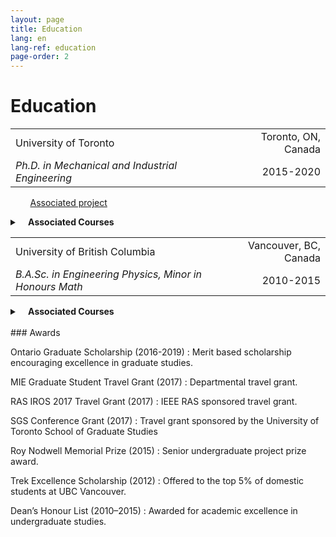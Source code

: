 ```yaml
---
layout: page
title: Education
lang: en
lang-ref: education
page-order: 2
---
```


# Education

| | | 
|:---|---:| 
|University of Toronto| Toronto, ON, Canada| 
|*Ph.D. in Mechanical and Industrial Engineering* | 2015-2020|

&nbsp;&nbsp;&nbsp;&nbsp;&nbsp;&nbsp;&nbsp;&nbsp;[Associated project](../AutonomousWiSAR)
<details>
<summary><strong>&nbsp;&nbsp;&nbsp;&nbsp;Associated Courses</strong></summary>
<ul>
<li>CSC2515H - Introduction to Machine Learning</li>
<li>MIE1070H - Intelligent Robots for Society</li>
<li>APS1005H - Operations Research for Engineering Management</li>
<li>MIE1718H - Computer Integrated Manufacturing</li>
<li>MIE1621H - Non-Linear Optimization</li>
<li>MIE1613H - Stochastic Simulation</li>
</ul>
</details>


| | | 
|:---|---:| 
|University of British Columbia| Vancouver, BC, Canada| 
|*B.A.Sc. in Engineering Physics, Minor in Honours Math* | 2010-2015|

<details>
<summary><strong>&nbsp;&nbsp;&nbsp;&nbsp;Associated Courses</strong></summary>

<details>
<summary>Mathematics</summary>
<ul>
<li>MATH 405 - Numerical Methods for Differential Equations</li>
<li>MATH 401 - Green's Functions and Variational Methods</li>
<li>MATH 400 - Applied Partial Differential Equations</li>
<li>MATH 345 - Applied Nonlinear Dynamics and Chaos</li>
<li>MATH 340 - Introduction to Linear Programming</li>
<li>MATH 320 - Real Variables I</li>
<li>MATH 318 - Probability with Physical Applications</li>
<li>MATH 307 - Applied Linear Algebra</li>
<li>MATH 305 - Applied Complex Analysis</li>
<li>MATH 301 - Applied Analysis</li>
<li>MATH 257 - Partial Differential Equations</li>
<li>MATH 255 - Ordinary Differential Equations</li>
<li>MATH 221 - Matrix Algebra</li>
<li>MATH 217 - Multivariable and Vector Calculus</li>
<li>MATH 101 - Integral Calculus with Applications to Physical Sciences and Engineering</li>
<li>MATH 100 - Differential Calculus with Applications to Physical Sciences and Engineering</li>
</ul>
</details>

<details>
<summary>Physics</summary>
<ul>
<li>PHYS 408 - Optics</li>
<li>PHYS 403 - Statistical Mechanics</li>
<li>PHYS 401 - Electromagnetic Theory</li>
<li>PHYS 350 - Applications of Classical Mechanics</li>
<li>PHYS 304 - Introduction to Quantum Mechanics</li>
<li>PHYS 301 - Electricity and Magnetism</li>
<li>PHYS 250 - Introduction to Modern Physics</li>
<li>PHYS 170 - Mechanics I</li>
<li>PHYS 153 - Elements of Physics</li>
</ul>
</details>

<details>
<summary>Computer Science</summary>
<ul>
<li>CPSC 420 - Advanced Algorithms Design and Analysis</li>
<li>CPSC 322 - Introduction to Artificial Intelligence</li>
<li>CPSC 260 - Object-Oriented Programming</li>
</ul>
</details>

<details>
<summary>Electrical Engineering</summary>
<ul>
<li>EECE 490E - Topics in Signals & Communications</li>
<li>EECE 450 - Economic Analysis of Engineering Projects</li>
<li>EECE 376 - Electronics and Electromechanics</li>
<li>EECE 360 - Systems and Control</li>
<li>EECE 356 - Electronic Circuits II</li>
<li>EECE 355 - Digital Systems and Microcomputers</li>
<li>EECE 353 - Digital Systems Design</li>
<li>EECE 320 - Discrete Structures & Algorithms</li>
<li>EECE 284 - Electronics Laboratory</li>
<li>EECE 253 - Electric Circuits II</li>
<li>EECE 251 - Electric Circuits I</li>
</ul>
</details>

<details>
<summary>Engineering Physics</summary>
<ul>
<li>ENPH 479 - Engineering Physics Project III</li>
<li>ENPH 459 - Engineering Physics Project II</li>
<li>ENPH 352 - Laboratory Techniques in Physics</li>
<li>ENPH 270 - Mechanics II</li>
<li>ENPH 259 - Experimental Techniques</li>
<li>ENPH 257 - Heat and Thermodynamics</li>
<li>ENPH 253 - Introduction to Instrument Design</li>
</ul>
</details>

<details>
<summary>Mechanical Engineering</summary>
<ul>
<li>MECH 280 - Introduction to Fluid Mechanics</li>
<li>MECH 260 - Introduction to Mechanics of Materials</li>
</ul>
</details>

<details>
<summary>Applied Science</summary>
<ul>
<li>APSC 450 - Professional Engineering Practice</li>
<li>APSC 410 - Co-operative Work Placement</li>
<li>APSC 310 - Co-operative Work Placement</li>
<li>APSC 279 - Engineering Materials Laboratory</li>
<li>APSC 278 - Engineering Materials</li>
<li>APSC 210 - Co-operative Work Placement</li>
<li>APSC 203 - Technical Communication Engineering Physics II</li>
<li>APSC 202 - Technical Communication Engineering Physics I</li>
<li>APSC 160 - Introduction To Computation In Engineering Design</li>
<li>APSC 150 - Engineering Case Studies</li>
<li>APSC 122 - Introduction to Engineering</li>
<li>APSC 110 - Co-operative Work Placement</li>
</ul>
</details>


</details>

<br/>
### Awards

Ontario Graduate Scholarship (2016-2019)
: Merit based scholarship encouraging excellence in graduate studies.

MIE Graduate Student Travel Grant (2017)
: Departmental travel grant.

RAS IROS 2017 Travel Grant (2017)
: IEEE RAS sponsored travel grant.

SGS Conference Grant (2017)
: Travel grant sponsored by the University of Toronto School of Graduate Studies

Roy Nodwell Memorial Prize (2015)
: Senior undergraduate project prize award.

Trek Excellence Scholarship (2012)
: Offered to the top 5% of domestic students at UBC Vancouver.

Dean’s Honour List (2010–2015)
: Awarded for academic excellence in undergraduate studies.

